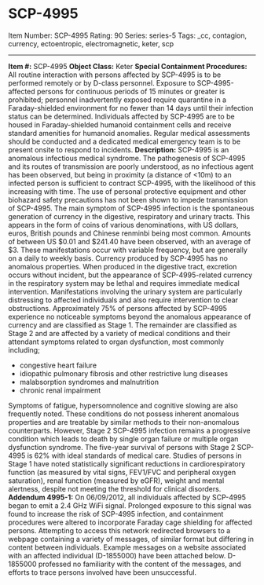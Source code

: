 # SCP-4995
Item Number: SCP-4995
Rating: 90
Series: series-5
Tags: _cc, contagion, currency, ectoentropic, electromagnetic, keter, scp

---

**Item #:** SCP-4995
**Object Class:** Keter
**Special Containment Procedures:** All routine interaction with persons affected by SCP-4995 is to be performed remotely or by D-class personnel. Exposure to SCP-4995-affected persons for continuous periods of 15 minutes or greater is prohibited; personnel inadvertently exposed require quarantine in a Faraday-shielded environment for no fewer than 14 days until their infection status can be determined. Individuals affected by SCP-4995 are to be housed in Faraday-shielded humanoid containment cells and receive standard amenities for humanoid anomalies. Regular medical assessments should be conducted and a dedicated medical emergency team is to be present onsite to respond to incidents.
**Description:** SCP-4995 is an anomalous infectious medical syndrome. The pathogenesis of SCP-4995 and its routes of transmission are poorly understood, as no infectious agent has been observed, but being in proximity (a distance of <10m) to an infected person is sufficient to contract SCP-4995, with the likelihood of this increasing with time. The use of personal protective equipment and other biohazard safety precautions has not been shown to impede transmission of SCP-4995.
The main symptom of SCP-4995 infection is the spontaneous generation of currency in the digestive, respiratory and urinary tracts. This appears in the form of coins of various denominations, with US dollars, euros, British pounds and Chinese renminbi being most common. Amounts of between US $0.01 and $241.40 have been observed, with an average of $3. These manifestations occur with variable frequency, but are generally on a daily to weekly basis. Currency produced by SCP-4995 has no anomalous properties. When produced in the digestive tract, excretion occurs without incident, but the appearance of SCP-4995-related currency in the respiratory system may be lethal and requires immediate medical intervention. Manifestations involving the urinary system are particularly distressing to affected individuals and also require intervention to clear obstructions.
Approximately 75% of persons affected by SCP-4995 experience no noticeable symptoms beyond the anomalous appearance of currency and are classified as Stage 1. The remainder are classified as Stage 2 and are affected by a variety of medical conditions and their attendant symptoms related to organ dysfunction, most commonly including;
  * congestive heart failure
  * idiopathic pulmonary fibrosis and other restrictive lung diseases
  * malabsorption syndromes and malnutrition
  * chronic renal impairment

Symptoms of fatigue, hypersomnolence and cognitive slowing are also frequently noted.
These conditions do not possess inherent anomalous properties and are treatable by similar methods to their non-anomalous counterparts. However, Stage 2 SCP-4995 infection remains a progressive condition which leads to death by single organ failure or multiple organ dysfunction syndrome. The five-year survival of persons with Stage 2 SCP-4995 is 62% with ideal standards of medical care.
Studies of persons in Stage 1 have noted statistically significant reductions in cardiorespiratory function (as measured by vital signs, FEV1/FVC and peripheral oxygen saturation), renal function (measured by eGFR), weight and mental alertness, despite not meeting the threshold for clinical disorders.
**Addendum 4995-1:** On 06/09/2012, all individuals affected by SCP-4995 began to emit a 2.4 GHz WiFi signal. Prolonged exposure to this signal was found to increase the risk of SCP-4995 infection, and containment procedures were altered to incorporate Faraday cage shielding for affected persons. Attempting to access this network redirected browsers to a webpage containing a variety of messages, of similar format but differing in content between individuals. Example messages on a website associated with an affected individual (D-1855000) have been attached below.
D-1855000 professed no familiarity with the content of the messages, and efforts to trace persons involved have been unsuccessful.